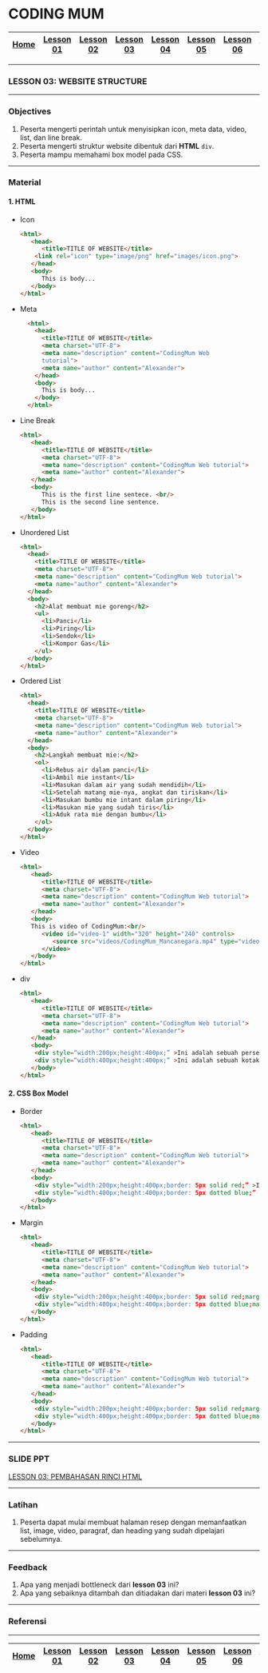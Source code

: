 # CODING MUM

| [Home][0] | [Lesson 01][1] | [Lesson 02][2] | [Lesson 03][3] | [Lesson 04][4] | [Lesson 05][5] | [Lesson 06][6] | [Lesson 07][7] | [Presentation][8] |
|:---------:|:--------------:|:--------------:|:--------------:|:--------------:|:--------------:|:--------------------:|:--------------:|:-----------------:|

---

### LESSON 03: WEBSITE STRUCTURE

---

### Objectives
1. Peserta mengerti perintah untuk menyisipkan icon, meta data, video, list, dan line break.
2. Peserta mengerti struktur website dibentuk dari **HTML** `div`.
3. Peserta mampu memahami box model pada CSS.

---

### Material

#### 1. HTML
* Icon
  ```html
  <html>
     <head>
        <title>TITLE OF WEBSITE</title>
      <link rel="icon" type="image/png" href="images/icon.png">
     </head>
     <body>
        This is body...
     </body>
  </html>
  ```
* Meta
  ```html
    <html>
      <head>
        <title>TITLE OF WEBSITE</title>
        <meta charset="UTF-8">
        <meta name="description" content="CodingMum Web
        tutorial">
        <meta name="author" content="Alexander">
      </head>
      <body>
        This is body...
      </body>
    </html>
  ```  
* Line Break
  ```html
  <html>
     <head>
        <title>TITLE OF WEBSITE</title>
        <meta charset="UTF-8">
        <meta name="description" content="CodingMum Web tutorial">
        <meta name="author" content="Alexander">
     </head>
     <body>
        This is the first line sentece. <br/>
        This is the second line sentence.
     </body>
  </html>
  ```
* Unordered List
  ```html
  <html>
    <head>
      <title>TITLE OF WEBSITE</title>
      <meta charset="UTF-8">
      <meta name="description" content="CodingMum Web tutorial">
      <meta name="author" content="Alexander">
    </head>
    <body>
      <h2>Alat membuat mie goreng</h2>
      <ul>
        <li>Panci</li>
        <li>Piring</li>
        <li>Sendok</li>
        <li>Kompor Gas</li>
      </ul>
    </body>
  </html>
  ```
* Ordered List
  ```html
  <html>
    <head>
      <title>TITLE OF WEBSITE</title>
      <meta charset="UTF-8">
      <meta name="description" content="CodingMum Web tutorial">
      <meta name="author" content="Alexander">
    </head>
    <body>
      <h2>Langkah membuat mie:</h2>
      <ol>
        <li>Rebus air dalam panci</li>
        <li>Ambil mie instant</li>
        <li>Masukan dalam air yang sudah mendidih</li>
        <li>Setelah matang mie-nya, angkat dan tiriskan</li>
        <li>Masukan bumbu mie intant dalam piring</li>
        <li>Masukan mie yang sudah tiris</li>
        <li>Aduk rata mie dengan bumbu</li>
      </ol>
    </body>
  </html>
  ```
* Video
  ```html
  <html>
     <head>
        <title>TITLE OF WEBSITE</title>
        <meta charset="UTF-8">
        <meta name="description" content="CodingMum Web tutorial">
        <meta name="author" content="Alexander">
     </head>
     <body>
     This is video of CodingMum:<br/>
        <video id="video-1" width="320" height="240" controls>
           <source src="videos/CodingMum_Mancanegara.mp4" type="video/mp4" />
        </video>
     </body>
  </html>
  ```  
* div
  ```html
  <html>
     <head>
        <title>TITLE OF WEBSITE</title>
        <meta charset="UTF-8">
        <meta name="description" content="CodingMum Web tutorial">
        <meta name="author" content="Alexander">
     </head>
     <body>
      <div style=“width:200px;height:400px;” >Ini adalah sebuah persegi</div>
      <div style=“width:400px;height:400px;” >Ini adalah sebuah kotak</div>
     </body>
  </html>
  ```

#### 2. CSS Box Model
* Border
  ```html
  <html>
     <head>
        <title>TITLE OF WEBSITE</title>
        <meta charset="UTF-8">
        <meta name="description" content="CodingMum Web tutorial">
        <meta name="author" content="Alexander">
     </head>
     <body>
      <div style=“width:200px;height:400px;border: 5px solid red;” >Ini adalah sebuah persegi</div>
      <div style=“width:400px;height:400px;border: 5px dotted blue;” >Ini adalah sebuah kotak</div>
     </body>
  </html>
  ```
* Margin
  ```html
  <html>
     <head>
        <title>TITLE OF WEBSITE</title>
        <meta charset="UTF-8">
        <meta name="description" content="CodingMum Web tutorial">
        <meta name="author" content="Alexander">
     </head>
     <body>
      <div style=“width:200px;height:400px;border: 5px solid red;margin:30px;” >Ini adalah sebuah persegi</div>
      <div style=“width:400px;height:400px;border: 5px dotted blue;margin:60px;” >Ini adalah sebuah kotak</div>
     </body>
  </html>
  ```
* Padding
  ```html
  <html>
     <head>
        <title>TITLE OF WEBSITE</title>
        <meta charset="UTF-8">
        <meta name="description" content="CodingMum Web tutorial">
        <meta name="author" content="Alexander">
     </head>
     <body>
      <div style=“width:200px;height:400px;border: 5px solid red;margin:30px;padding:60px;” >Ini adalah sebuah persegi</div>
      <div style=“width:400px;height:400px;border: 5px dotted blue;margin:60px;padding:30px;” >Ini adalah sebuah kotak</div>
     </body>
  </html>
  ```
---

### SLIDE PPT
[LESSON 03: PEMBAHASAN RINCI HTML](files/Lesson3-PembahasanRinciHTML.pdf)

---

### Latihan
1. Peserta dapat mulai membuat halaman resep dengan memanfaatkan list, image, video, paragraf, dan heading yang sudah dipelajari sebelumnya.

---

### Feedback
1. Apa yang menjadi bottleneck dari **lesson 03** ini?
2. Apa yang sebaiknya ditambah dan ditiadakan dari materi **lesson 03** ini?

---

### Referensi

---

| [Home][0] | [Lesson 01][1] | [Lesson 02][2] | [Lesson 03][3] | [Lesson 04][4] | [Lesson 05][5] | [Lesson 06][6] | [Lesson 07][7] | [Presentation][8] |
|:---------:|:--------------:|:--------------:|:--------------:|:--------------:|:--------------:|:--------------------:|:--------------:|:-----------------:|

[0]: README.md "Home"
[1]: lesson-01.md "Internet dan Web Development"
[2]: lesson-02.md "Pengenalan HTML dan CSS"
[3]: lesson-03.md "Pembahasan Lebih Rinci Tentang HTML"
[4]: lesson-04.md "Pembahasan Lebih Rinci Tentang CSS"
[5]: lesson-05.md "Framework Bootstrap"
[6]: lesson-06.md "Personal Project"
[7]: lesson-07.md "Domain, Hosting dan GitHub"
[8]: lesson-08.md "Presentation"
